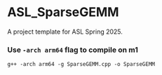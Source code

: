 # ASL_SparseGEMM

A project template for ASL Spring 2025.

### Use `-arch arm64` flag to compile on m1

`g++ -arch arm64 -g SparseGEMM.cpp -o SparseGEMM`
